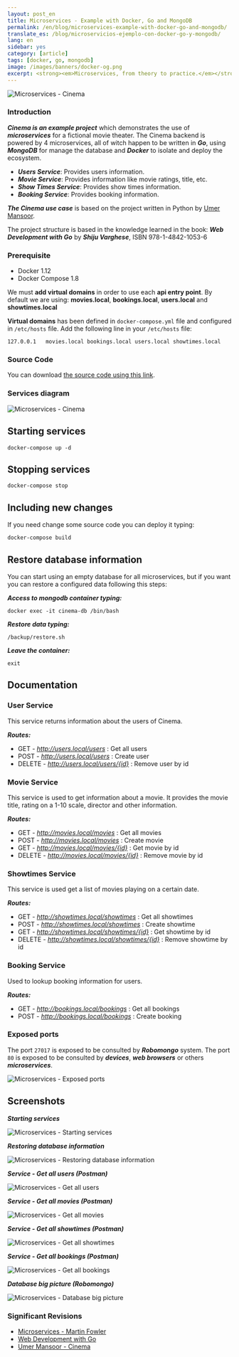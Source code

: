 ```yaml
---
layout: post_en
title: Microservices - Example with Docker, Go and MongoDB
permalink: /en/blog/microservices-example-with-docker-go-and-mongodb/
translate_es: /blog/microservicios-ejemplo-con-docker-go-y-mongodb/
lang: en
sidebar: yes
category: [article]
tags: [docker, go, mongodb]
image: /images/banners/docker-og.png
excerpt: <strong><em>Microservices, from theory to practice.</em></strong> Cinema is an <strong><em>example project</em></strong> written in <strong><em>Go</em></strong>, deployed with <strong><em>Docker</em></strong> and stored in <strong><em>MongoDB</em></strong> databases.
---
```


<img src="{{ site.baseurl }}/images/banners/microservices-docker.png" title="Microservices - Cinema" name="Microservices - Cinema" />

### Introduction

**_Cinema is an example project_** which demonstrates the use of **_microservices_** for a fictional movie theater.
The Cinema backend is powered by 4 microservices, all of witch happen to be written in **_Go_**, using **_MongoDB_** for manage the database and **_Docker_** to isolate and deploy the ecosystem.

 * **_Users Service_**: Provides users information.
 * **_Movie Service_**: Provides information like movie ratings, title, etc.
 * **_Show Times Service_**: Provides show times information.
 * **_Booking Service_**: Provides booking information.

**_The Cinema use case_** is based on the project written in Python by [Umer Mansoor](https://github.com/umermansoor/microservices).

The project structure is based in the knowledge learned in the book: **_Web
Development with Go_** by **_Shiju Varghese_**, ISBN 978-1-4842-1053-6

### Prerequisite

* Docker 1.12
* Docker Compose 1.8

We must **add virtual domains** in order to use each **api entry point**. By default we are using: **movies.local**, **bookings.local**, **users.local** and **showtimes.local**

**Virtual domains** has been defined in `docker-compose.yml` file and configured in `/etc/hosts` file. Add the following line in your `/etc/hosts` file:

```
127.0.0.1   movies.local bookings.local users.local showtimes.local
```


### Source Code

You can download <a href="https://github.com/mmorejon/microservices-docker-go-mongodb" target="_blank">the source code using this link</a>.

### Services diagram

<img src="{{ site.baseurl }}/images/microservices-cinema/deployment-diagram.png" title="Microservices - Cinema" name="Microservices - Cinema" />

## Starting services

```
docker-compose up -d
```

## Stopping services

```
docker-compose stop
```

## Including new changes

If you need change some source code you can deploy it typing:

```
docker-compose build
```

## Restore database information

You can start using an empty database for all microservices, but if you want you can restore a configured data following this steps:

**_Access to mongodb container typing:_**

```
docker exec -it cinema-db /bin/bash
```

**_Restore data typing:_**

```
/backup/restore.sh
```

**_Leave the container:_**

```
exit
```


## Documentation

### User Service

This service returns information about the users of Cinema.

**_Routes:_**

* GET - _http://users.local/users_ : Get all users
* POST - _http://users.local/users_ : Create user
* DELETE - _http://users.local/users/{id}_ : Remove user by id

### Movie Service

This service is used to get information about a movie. It provides the movie title, rating on a 1-10 scale, director and other information.

**_Routes:_**

* GET - _http://movies.local/movies_ : Get all movies
* POST - _http://movies.local/movies_ : Create movie
* GET - _http://movies.local/movies/{id}_ : Get movie by id
* DELETE - _http://movies.local/movies/{id}_ : Remove movie by id

### Showtimes Service

This service is used get a list of movies playing on a certain date.

**_Routes:_**

* GET - _http://showtimes.local/showtimes_ : Get all showtimes
* POST - _http://showtimes.local/showtimes_ : Create showtime
* GET - _http://showtimes.local/showtimes/{id}_ : Get showtime by id
* DELETE - _http://showtimes.local/showtimes/{id}_ : Remove showtime by id

### Booking Service

Used to lookup booking information for users.

**_Routes:_**

* GET - _http://bookings.local/bookings_ : Get all bookings
* POST - _http://bookings.local/bookings_ : Create booking

### Exposed ports

The port `27017` is exposed to be consulted by **_Robomongo_** system.
The port `80` is exposed to be consulted by **_devices_**, **_web browsers_** or others **_microservices_**.

<img src="{{ site.baseurl }}/images/microservices-cinema/exposed-ports.png" title="Microservices - Exposed ports" name="Microservices - Exposed ports" />


## Screenshots

**_Starting services_**

<img src="{{ site.baseurl }}/images/microservices-cinema/starting-services.png" title="Microservices - Starting services" name="Microservices - Starting services" />

**_Restoring database information_**

<img src="{{ site.baseurl }}/images/microservices-cinema/restoring-database-information.png" title="Microservices - Restoring database information" name="Microservices - Restoring database information" />

**_Service - Get all users (Postman)_**

<img src="{{ site.baseurl }}/images/microservices-cinema/get-all-users.png" title="Microservices - Get all users" name="Microservices - Get all users" />

**_Service - Get all movies (Postman)_**

<img src="{{ site.baseurl }}/images/microservices-cinema/get-all-movies.png" title="Microservices - Get all movies" name="Microservices - Get all movies" />

**_Service - Get all showtimes (Postman)_**

<img src="{{ site.baseurl }}/images/microservices-cinema/get-all-showtimes.png" title="Microservices - Get all showtimes" name="Microservices - Get all showtimes" />

**_Service - Get all bookings (Postman)_**

<img src="{{ site.baseurl }}/images/microservices-cinema/get-all-bookings.png" title="Microservices - Get all bookings" name="Microservices - Get all bookings" />

**_Database big picture (Robomongo)_**

<img src="{{ site.baseurl }}/images/microservices-cinema/database-big-picture.png" title="Microservices - Database big picture" name="Microservices - Database big picture" />

### Significant Revisions

* [Microservices - Martin Fowler](http://martinfowler.com/articles/microservices.html)
* [Web Development with Go](http://www.apress.com/9781484210536)
* [Umer Mansoor - Cinema](https://github.com/umermansoor/microservices)
